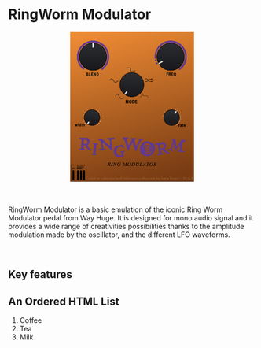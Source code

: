 # RingWorm Modulator


<p align="center">
    <img src="images/interface.png" alt="alt text" width="50%" height="50%">
</p>

<br>
<p> 
    RingWorm Modulator is a basic emulation of the iconic Ring Worm Modulator pedal from Way Huge. It is designed for mono audio signal and it provides a wide range of creativities possibilities thanks to the amplitude modulation made by the oscillator, and the different LFO waveforms. 
</p>

<br>

## Key features

<h2>An Ordered HTML List</h2>

<ol>
  <li>Coffee</li>
  <li>Tea</li>
  <li>Milk</li>
</ol> 
